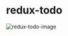 ﻿# redux-todo

![redux-todo-image](https://user-images.githubusercontent.com/37650050/65195575-bf506500-daba-11e9-8eaf-466c872ecfee.png)


